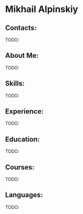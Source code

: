 # Mikhail Alpinskiy
## Contacts:
TODO:

## About Me:
TODO:

## Skills:
TODO:

## Experience:
TODO:

## Education:
TODO:

## Courses:
TODO:

## Languages:
TODO:

